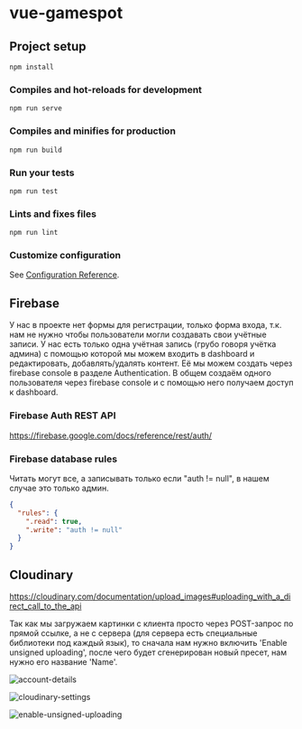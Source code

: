 # vue-gamespot

## Project setup

```
npm install
```

### Compiles and hot-reloads for development

```
npm run serve
```

### Compiles and minifies for production

```
npm run build
```

### Run your tests

```
npm run test
```

### Lints and fixes files

```
npm run lint
```

### Customize configuration

See [Configuration Reference](https://cli.vuejs.org/config/).

## Firebase

У нас в проекте нет формы для регистрации, только форма входа, т.к. нам не нужно чтобы пользователи могли создавать свои учётные записи. У нас есть только одна учётная запись (грубо говоря учётка админа) с помощью которой мы можем входить в dashboard и редактировать, добавлять/удалять контент. Её мы можем создать через firebase console в разделе Authentication.
В общем создаём одного пользователя через firebase console и с помощью него получаем доступ к dashboard.

### Firebase Auth REST API

https://firebase.google.com/docs/reference/rest/auth/

### Firebase database rules

Читать могут все, а записывать только если "auth != null", в нашем случае это только админ.

```json
{
  "rules": {
    ".read": true,
    ".write": "auth != null"
  }
}
```

## Cloudinary

https://cloudinary.com/documentation/upload_images#uploading_with_a_direct_call_to_the_api

Так как мы загружаем картинки с клиента просто через POST-запрос по прямой ссылке, а не с сервера (для сервера есть специальные библиотеки под каждый язык), то сначала нам нужно включить 'Enable unsigned uploading', после чего будет сгенерирован новый пресет, нам нужно его название 'Name'.

![account-details](https://user-images.githubusercontent.com/24504648/53042044-74c02900-3496-11e9-8217-fd90e9fd3c91.png)

![cloudinary-settings](https://user-images.githubusercontent.com/24504648/53042057-7ab60a00-3496-11e9-9a0c-05bef15c551b.png)

![enable-unsigned-uploading](https://user-images.githubusercontent.com/24504648/53042068-7ee22780-3496-11e9-9007-a68ef86240ac.png)
